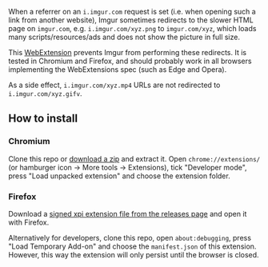 When a referrer on an `i.imgur.com` request is set (i.e. when opening such a link from another website), Imgur sometimes redirects to the slower HTML page on `imgur.com`, e.g. `i.imgur.com/xyz.png` to `imgur.com/xyz`, which loads many scripts/resources/ads and does not show the picture in full size.

This [WebExtension](https://developer.mozilla.org/en-US/Add-ons/WebExtensions) prevents Imgur from performing these redirects. It is tested in Chromium and Firefox, and should probably work in all browsers implementing the WebExtensions spec (such as Edge and Opera).

As a side effect, `i.imgur.com/xyz.mp4` URLs are not redirected to `i.imgur.com/xyz.gifv`.

## How to install

### Chromium

Clone this repo or [download a zip](https://github.com/pcworld/no-imgur-redirect/archive/master.zip) and extract it.
Open `chrome://extensions/` (or hamburger icon -> More tools -> Extensions), tick "Developer mode", press "Load unpacked extension" and choose the extension folder.

### Firefox

Download a [signed xpi extension file from the releases page](https://github.com/pcworld/no-imgur-redirect/releases) and open it with Firefox.

Alternatively for developers, clone this repo, open `about:debugging`, press "Load Temporary Add-on" and choose the `manifest.json` of this extension. However, this way the extension will only persist until the browser is closed.
